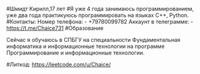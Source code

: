 #Шмидт Кирилл,17 лет
#Я уже 4 года занимаюсь программированием, уже два года практикуюсь программировать на языках C++, Python.
#Контакты: 
Номер телефона:
    - +79780099782
Аккаунт в телеграмме:
    - https://t.me/Chaice731
#Образование

Сейчас я обучаюсь в СПБГУ на специальности Фундаментальная информатика и информационные технологии на программе Программирование и информационные технологии.

#Литкод: 
https://leetcode.com/u/Chaice/

